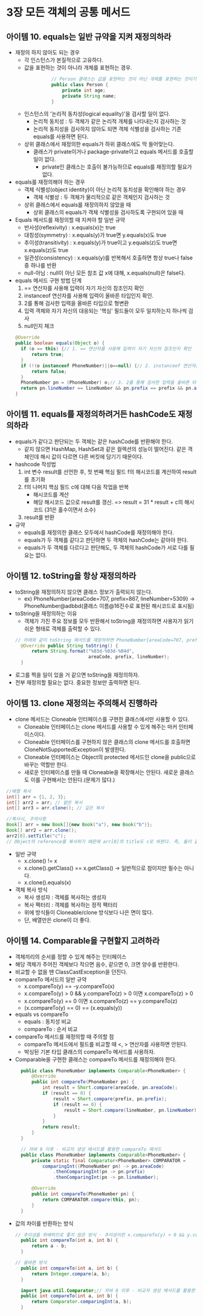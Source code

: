 # 3장 모든 객체의 공통 메서드
## 아이템 10. equals는 일반 규약을 지켜 재정의하라
- 재정의 하지 않아도 되는 경우
  - 각 인스턴스가 본질적으로 고유하다.
  - 값을 표현하는 것이 아니라 개체를 표현하는 경우.
    ```java
              // Person 클래스는 값을 표현하는 것이 아닌 개체를 표현하는 것이기 때문에 equals를 재정의할 필요가 없다.
              public class Person {
                  private int age;
                  private String name; 
              }
    ```
  - 인스턴스의 '논리적 동치성(logical equality)'을 검사할 일이 없다.
    - 논리적 동치성 : 두 객체가 같은 논리적 개체를 나타내는지 검사하는 것
    - 논리적 동치성을 검사하지 않아도 되면 객체 식별성을 검사하는 기존 equals를 사용하면 된다.
  - 상위 클래스에서 재정의한 equals가 하위 클래스에도 딱 들어맞는다.
    - 클래스가 private이거나 package-private이고 equals 메서드를 호출할 일이 없다.
      - private인 클래스는 호출이 불가능하므로 equals를 재정의할 필요가 없다. 
- equals를 재정의해야 하는 경우
  - 객체 식별성(object identity)이 아닌 논리적 동치성을 확인해야 하는 경우
    - 객체 식별성 : 두 객체가 물리적으로 같은 객체인지 검사하는 것
  - 상위 클래스에서 equals를 재정의하지 않았을 때
    - 상위 클래스의 equals가 객체 식별성을 검사하도록 구현되어 있을 때
- Equals 메서드를 재정의할 때 지켜야 할 일반 규약
  - 반사성(reflexivity) : x.equals(x)는 true
  - 대칭성(symmetry) : x.equals(y)가 true면 y.equals(x)도 true
  - 추이성(transitivity) : x.equals(y)가 true이고 y.equals(z)도 true면 x.equals(z)도 true
  - 일관성(consistency) : x.equals(y)를 반복해서 호출하면 항상 true나 false 중 하나를 반환
  - null-아님 : null이 아닌 모든 참조 값 x에 대해, x.equals(null)은 false다.
- equals 메서드 구현 방법 단계
  1. == 연산자를 사용해 입력이 자기 자신의 참조인지 확인
  2. instanceof 연산자를 사용해 입력이 올바른 타입인지 확인.
  3. 2를 통해 검사한 입력을 올바른 타입으로 형변환
  4. 입력 객체와 자기 자신의 대응되는 '핵심' 필드들이 모두 일치하는지 하나씩 검사
  5. null인지 체크
  ```java
  @Override
  public boolean equals(Object o) {
    if (o == this) {// 1. == 연산자를 사용해 입력이 자기 자신의 참조인지 확인
        return true;
    }
    if (!(o instanceof PhoneNumber)||o==null) {// 2. instanceof 연산자를 사용해 입력이 올바른 타입인지 확인. // 5. null인지 체크
        return false;
    }
    PhoneNumber pn = (PhoneNumber) o;// 3. 2를 통해 검사한 입력을 올바른 타입으로 형변환
    return pn.lineNumber == lineNumber && pn.prefix == prefix && pn.areaCode == areaCode;// 4. 입력 객체와 자기 자신의 대응되는 '핵심' 필드들이 모두 일치하는지 하나씩 검사
  }
  ```
## 아이템 11. equals를 재정의하려거든 hashCode도 재정의하라
- equals가 같다고 판단되는 두 객체는 같은 hashCode를 반환해야 한다.
  - 같지 않으면 HashMap, HashSet과 같은 컬렉션의 성능이 떨어진다. 같은 객체인데 해시 값이 다르면 다른 버킷에 담기기 때문이다.
- hashcode 작성법
  1. int 변수 result를 선언한 후, 첫 번째 핵심 필드 f의 해시코드를 계산하여 result를 초기화
  2. f의 나머지 핵심 필드 c에 대해 다음 작업을 반복
     - 해시코드를 계산
     - 해당 해시코드 값으로 result를 갱신. => result = 31 * result + c의 해시코드 (31은 홀수이면서 소수)
  3. result를 반환
- 규약 
  - equals를 재정의한 클래스 모두에서 hashCode를 재정의해야 한다.
  - equals가 두 객체를 같다고 판단하면 두 객체의 hashCode는 같아야 한다.
  - equals가 두 객체를 다르다고 판단해도, 두 객체의 hashCode가 서로 다를 필요는 없다.

## 아이템 12. toString을 항상 재정의하라
- toString을 재정의하지 않으면 클래스 정보가 출력되지 않는다. 
  - ex) PhoneNumber{areaCode=707, prefix=867, lineNumber=5309} -> PhoneNumber@adbbd(클래스 이름@16진수로 표현된 해시코드로 표시됨)
- toString을 재정의하는 이유
  - 객체가 가진 주요 정보를 모두 반환해서 toString을 재정의하면 사용자가 읽기 쉬운 형태로 객체를 출력할 수 있다.
  ```java
  // 어래와 같이 toString 메서드를 재정의하면 PhoneNumber{areaCode=707, prefix=867, lineNumber=5309}와 같이 출력된다.
    @Override public String toString() {
        return String.format("%03d-%03d-%04d",
                             areaCode, prefix, lineNumber);
    }
  ```
- 로그를 찍을 일이 있을 거 같으면 toString을 재정의하자.
- 전부 재정의할 필요는 없다. 중요한 정보만 출력하면 된다.

## 아이템 13. clone 재정의는 주의해서 진행하라
- clone 메서드는 Cloneable 인터페이스를 구현한 클래스에서만 사용할 수 있다.
  - Cloneable 인터페이스는 clone 메서드를 사용할 수 있게 해주는 마커 인터페이스이다.
  - Cloneable 인터페이스를 구현하지 않은 클래스의 clone 메서드를 호출하면 CloneNotSupportedException이 발생한다.
  - Cloneable 인터페이스는 Object의 protected 메서드인 clone을 public으로 바꾸는 역할만 한다.
  - 새로운 인터페이스를 만들 때 Cloneable을 확장해서는 안된다. 새로운 클래스도 이를 구현해서는 안된다.(문제가 많다.)
```java
//배열 복사
int[] arr = {1, 2, 3};
int[] arr2 = arr; // 얕은 복사
int[] arr3 = arr.clone(); // 깊은 복사
```

```java
//복사시, 주의사항
Book[] arr = new Book[]{new Book("a"), new Book("b")};
Book[] arr2 = arr.clone();
arr2[0].setTitle("c");
// Object의 reference를 복사하기 때문에 arr[0]의 title도 c로 바뀐다. 즉, 둘이 같은 객체를 가리키고 있다.
```
- 일반 규약
  - x.clone() != x
  - x.clone().getClass() == x.getClass() -> 일반적으로 참이지만 필수는 아니다.
  - x.clone().equals(x)
- 객체 복사 방식
  - 복사 생성자 : 객체를 복사하는 생성자
  - 복사 팩터리 : 객체를 복사하는 정적 팩터리
  - 위에 방식들이 Cloneable/clone 방식보다 나은 면이 많다.
  - 단, 배열만은 clone이 더 좋다.

## 아이템 14. Comparable을 구현할지 고려하라
- 객체끼리의 순서를 정할 수 있게 해주는 인터페이스
- 해당 객체가 주어진 객체보다 작으면 음수, 같으면 0, 크면 양수를 반환한다.
- 비교할 수 없을 땐 ClassCastException을 던진다.
- compareTo 메서드의 일반 규약
  - x.compareTo(y) == -y.compareTo(x)
  - x.compareTo(y) > 0 && y.compareTo(z) > 0 이면 x.compareTo(z) > 0
  - x.compareTo(y) == 0 이면 x.compareTo(z) == y.compareTo(z)
  - (x.compareTo(y) == 0) == (x.equals(y))
- equals vs compareTo
  - equals : 동치성 비교
  - compareTo : 순서 비교
- compareTo 메서드를 재정의할 때 주의할 점
  - compareTo 메서드에서 필드를 비교할 때 <, > 연산자를 사용하면 안된다.
  - 박싱된 기본 타입 클래스의 compareTo 메서드를 사용하자.
- Comparable을 구현한 클래스는 compareTo 메서드를 재정의해야 한다.
  ```java
    public class PhoneNumber implements Comparable<PhoneNumber> {
        @Override
        public int compareTo(PhoneNumber pn) {
            int result = Short.compare(areaCode, pn.areaCode);
            if (result == 0) {
                result = Short.compare(prefix, pn.prefix);
                if (result == 0) {
                    result = Short.compare(lineNumber, pn.lineNumber);
                }
            }
            return result;
        }
    }
  ```
  ```java
    // 자바 8 이후 - 비교자 생성 메서드를 활용한 compareTo 메서드
    public class PhoneNumber implements Comparable<PhoneNumber> {
        private static final Comparator<PhoneNumber> COMPARATOR =
            comparingInt((PhoneNumber pn) -> pn.areaCode)
                .thenComparingInt(pn -> pn.prefix)
                .thenComparingInt(pn -> pn.lineNumber);

        @Override
        public int compareTo(PhoneNumber pn) {
            return COMPARATOR.compare(this, pn);
        }
    }
  ```
- 값의 차이를 반환하는 방식
  ```java
  // 추이성을 위배하므로 좋지 않은 방식 - 추이성이란 x.compareTo(y) > 0 && y.compareTo(z) > 0 이면 x.compareTo(z) > 0
    public int compareTo(int a, int b) {
        return a - b;
    }
  ```
  ```java
  // 올바른 방식
    public int compareTo(int a, int b) {
        return Integer.compare(a, b);
    }
    ```
  ```java
    import java.util.Comparator;// 자바 8 이후 - 비교자 생성 메서드를 활용한 compareTo 메서드
    public int compareTo(int a, int b) {
        return Comparator.comparingInt(a, b);
    }
  ```
